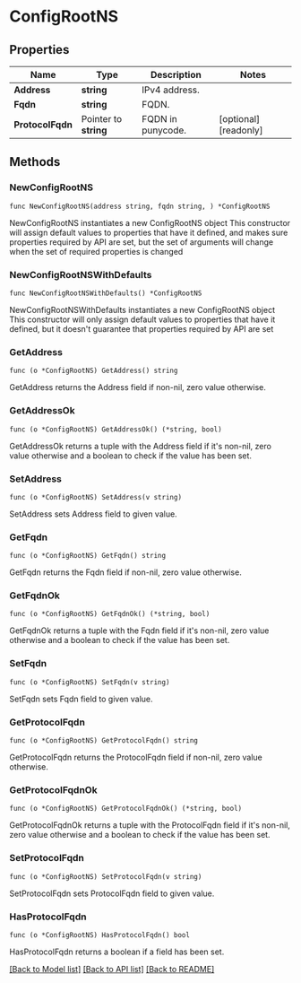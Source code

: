 # ConfigRootNS

## Properties

Name | Type | Description | Notes
------------ | ------------- | ------------- | -------------
**Address** | **string** | IPv4 address. | 
**Fqdn** | **string** | FQDN. | 
**ProtocolFqdn** | Pointer to **string** | FQDN in punycode. | [optional] [readonly] 

## Methods

### NewConfigRootNS

`func NewConfigRootNS(address string, fqdn string, ) *ConfigRootNS`

NewConfigRootNS instantiates a new ConfigRootNS object
This constructor will assign default values to properties that have it defined,
and makes sure properties required by API are set, but the set of arguments
will change when the set of required properties is changed

### NewConfigRootNSWithDefaults

`func NewConfigRootNSWithDefaults() *ConfigRootNS`

NewConfigRootNSWithDefaults instantiates a new ConfigRootNS object
This constructor will only assign default values to properties that have it defined,
but it doesn't guarantee that properties required by API are set

### GetAddress

`func (o *ConfigRootNS) GetAddress() string`

GetAddress returns the Address field if non-nil, zero value otherwise.

### GetAddressOk

`func (o *ConfigRootNS) GetAddressOk() (*string, bool)`

GetAddressOk returns a tuple with the Address field if it's non-nil, zero value otherwise
and a boolean to check if the value has been set.

### SetAddress

`func (o *ConfigRootNS) SetAddress(v string)`

SetAddress sets Address field to given value.


### GetFqdn

`func (o *ConfigRootNS) GetFqdn() string`

GetFqdn returns the Fqdn field if non-nil, zero value otherwise.

### GetFqdnOk

`func (o *ConfigRootNS) GetFqdnOk() (*string, bool)`

GetFqdnOk returns a tuple with the Fqdn field if it's non-nil, zero value otherwise
and a boolean to check if the value has been set.

### SetFqdn

`func (o *ConfigRootNS) SetFqdn(v string)`

SetFqdn sets Fqdn field to given value.


### GetProtocolFqdn

`func (o *ConfigRootNS) GetProtocolFqdn() string`

GetProtocolFqdn returns the ProtocolFqdn field if non-nil, zero value otherwise.

### GetProtocolFqdnOk

`func (o *ConfigRootNS) GetProtocolFqdnOk() (*string, bool)`

GetProtocolFqdnOk returns a tuple with the ProtocolFqdn field if it's non-nil, zero value otherwise
and a boolean to check if the value has been set.

### SetProtocolFqdn

`func (o *ConfigRootNS) SetProtocolFqdn(v string)`

SetProtocolFqdn sets ProtocolFqdn field to given value.

### HasProtocolFqdn

`func (o *ConfigRootNS) HasProtocolFqdn() bool`

HasProtocolFqdn returns a boolean if a field has been set.


[[Back to Model list]](../README.md#documentation-for-models) [[Back to API list]](../README.md#documentation-for-api-endpoints) [[Back to README]](../README.md)



